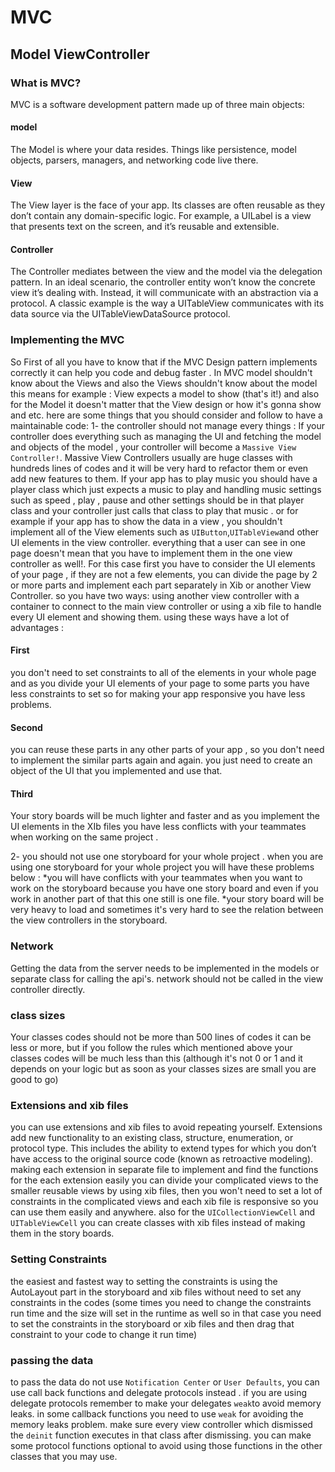 # MVC

## Model ViewController

### What is MVC?

MVC is a software development pattern made up of three main objects:
#### model
The Model is where your data resides. Things like persistence, model objects, parsers, managers, and networking code live there.
#### View
The View layer is the face of your app. Its classes are often reusable as they don’t contain any domain-specific logic. For example, a UILabel is a view that presents text on the screen, and it’s reusable and extensible.
#### Controller
The Controller mediates between the view and the model via the delegation pattern. In an ideal scenario, the controller entity won’t know the concrete view it’s dealing with. Instead, it will communicate with an abstraction via a protocol. A classic example is the way a UITableView communicates with its data source via the UITableViewDataSource protocol.

### Implementing the MVC
So First of all you have to know that if the MVC Design pattern implements correctly it can help you code and debug faster . In MVC model shouldn't know about the Views and also the Views shouldn't know about the model this means for example : View expects a model to show (that's it!) and also for the Model it doesn't matter that the View design or how it's gonna show and etc. here are some things that you should consider and follow to have a maintainable code: 
1- the controller should not manage every things :
If your controller does everything such as managing the UI and fetching the model and objects of the model , your controller will become a `Massive View Controller!`.  Massive View Controllers usually are huge classes with hundreds lines of codes and it will be very hard to refactor them or even add new features to them. If your app has to play music you should have a player class which just expects a music to play and handling music settings such as speed , play , pause and other settings should be in that player class and your controller just calls that class to play that music . or for example if your app has to show the data in a view , you shouldn't implement all of the View elements such as `UIButton`,`UITableView`and other UI elements in the view controller. everything that a user can see in one page doesn't mean that you have to implement them in the one view controller as well!. For this case first you have to consider the UI elements of your page , if they are not a few elements, you can divide the page by 2 or more parts and implement each part separately in Xib or another View Controller. so you have two ways: using another view controller with a container to connect to the main view controller or using a xib file to handle every UI element and showing them. using these ways have a lot of advantages : 
#### First
you don't need to set constraints to all of the elements in your whole page and as you divide your UI elements of your page to some parts you have less constraints to set so for making your app responsive you have less problems.
#### Second 
you can reuse these parts in any other parts of your app , so you don't need to implement the similar parts again and again. you just need to create an object of the UI that you implemented and use that.
#### Third
Your story boards will be much lighter and faster and as you implement the UI elements in the XIb files you have less conflicts with your teammates when working on the same project .

2- you should not use one storyboard for your whole project . when you are using one storyboard for your whole project you will have these problems below :
*you will have conflicts with your teammates when you want to work on the storyboard because you have one story board and even if you work in another part of that this one still is one file.
*your story board will be very heavy to load and sometimes it's very hard to see the relation between the view controllers in the storyboard.

### Network
Getting the data from the server needs to be implemented in the models or separate class for calling the api's. network should not be called in the view controller directly. 

### class sizes
Your classes codes should not be more than 500 lines of codes it can be less or more, but if you follow the rules which mentioned above your classes codes will be much less than this (although it's not 0 or 1 and it depends on your logic but as soon as your classes sizes are small you are good to go)

### Extensions and xib files 
you can use extensions and xib files to avoid repeating yourself.
Extensions add new functionality to an existing class, structure, enumeration, or protocol type. This includes the ability to extend types for which you don’t have access to the original source code (known as retroactive modeling). making each extension in separate file to implement and find the functions for the each extension easily 
you can divide your complicated views to the smaller reusable views by using xib files, then you won't need to set a lot of constraints in the complicated views and each xib file is responsive so you can use them easily and anywhere. also for the `UICollectionViewCell` and `UITableViewCell` you can create classes with xib files instead of making them in the story boards.

### Setting Constraints 
the easiest and fastest way to setting the constraints is using the AutoLayout part in the storyboard and xib files without need to set any constraints in the codes (some times you need to change the constraints run time and the size will set in the runtime as well so in that case you need to set the constraints in the storyboard or xib files and then drag that constraint to your code to change it run time)

### passing the data 
to pass the data do not use `Notification Center` or `User Defaults`, you can use call back functions and delegate protocols instead . if you are using delegate protocols remember to make your delegates `weak`to avoid memory leaks. in some callback functions you need to use `weak` for avoiding the memory leaks problem. make sure every view controller which dismissed the `deinit` function executes in that class after dismissing. you can make some protocol functions optional to avoid using those functions in the other classes that you may use.  


